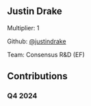 
## Justin Drake
Multiplier: 1

Github: [@justindrake](https://github.com/justindrake)

Team: Consensus R&D (EF)

## Contributions

### Q4 2024

